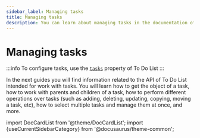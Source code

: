 ```yaml
---
sidebar_label: Managing tasks
title: Managing tasks
description: You can learn about managing tasks in the documentation of the DHTMLX JavaScript To Do List library. Browse developer guides and API reference, try out code examples and live demos, and download a free 30-day evaluation version of DHTMLX To Do List.
---
```


# Managing tasks

:::info
To configure tasks, use the [`tasks`](api/configs/tasks_config.md) property of To Do List
:::

In the next guides you will find information related to the API of To Do List intended for work with tasks. You will learn how to get the object of a task, how to work with parents and children of a task, how to perform different operations over tasks (such as adding, deleting, updating, copying, moving a task, etc), how to select multiple tasks and manage them at once, and more.

import DocCardList from '@theme/DocCardList';
import {useCurrentSidebarCategory} from '@docusaurus/theme-common';

<DocCardList items={useCurrentSidebarCategory().items}/>
